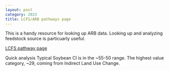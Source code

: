 ```yaml
---
layout: post
category: 2023
title: LCFS/ARB pathways page
---
```

This is a handy resource for looking up ARB data. Looking up and analyzing feedstock source is particuarly useful.

[LCFS pathway page](https://ww2.arb.ca.gov/resources/documents/lcfs-pathway-certified-carbon-intensities)

Quick analysis
Typical Soybean CI is in the ~55-50 range. The highest value category, ~29, coming from Indirect Land Use Change.
